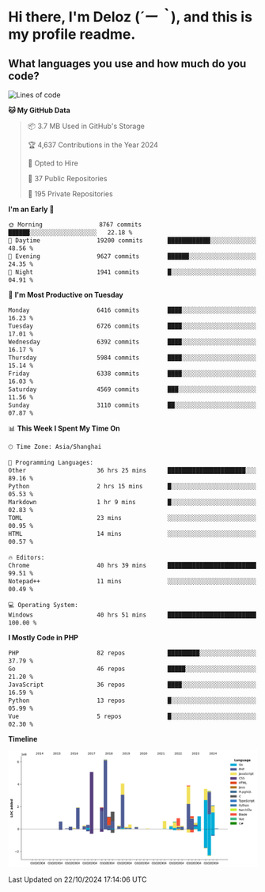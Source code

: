# **Hi there, I'm Deloz (*´ー｀*), and this is my profile readme.**

## **What languages you use and how much do you code?**

<!--START_SECTION:waka-->
![Lines of code](https://img.shields.io/badge/From%20Hello%20World%20I%27ve%20Written-42.9%20million%20lines%20of%20code-blue)

**🐱 My GitHub Data** 

> 📦 3.7 MB Used in GitHub's Storage 
 > 
> 🏆 4,637 Contributions in the Year 2024
 > 
> 💼 Opted to Hire
 > 
> 📜 37 Public Repositories 
 > 
> 🔑 195 Private Repositories 
 > 
**I'm an Early 🐤** 

```text
🌞 Morning                8767 commits        ██████░░░░░░░░░░░░░░░░░░░   22.18 % 
🌆 Daytime                19200 commits       ████████████░░░░░░░░░░░░░   48.56 % 
🌃 Evening                9627 commits        ██████░░░░░░░░░░░░░░░░░░░   24.35 % 
🌙 Night                  1941 commits        █░░░░░░░░░░░░░░░░░░░░░░░░   04.91 % 
```
📅 **I'm Most Productive on Tuesday** 

```text
Monday                   6416 commits        ████░░░░░░░░░░░░░░░░░░░░░   16.23 % 
Tuesday                  6726 commits        ████░░░░░░░░░░░░░░░░░░░░░   17.01 % 
Wednesday                6392 commits        ████░░░░░░░░░░░░░░░░░░░░░   16.17 % 
Thursday                 5984 commits        ████░░░░░░░░░░░░░░░░░░░░░   15.14 % 
Friday                   6338 commits        ████░░░░░░░░░░░░░░░░░░░░░   16.03 % 
Saturday                 4569 commits        ███░░░░░░░░░░░░░░░░░░░░░░   11.56 % 
Sunday                   3110 commits        ██░░░░░░░░░░░░░░░░░░░░░░░   07.87 % 
```


📊 **This Week I Spent My Time On** 

```text
🕑︎ Time Zone: Asia/Shanghai

💬 Programming Languages: 
Other                    36 hrs 25 mins      ██████████████████████░░░   89.16 % 
Python                   2 hrs 15 mins       █░░░░░░░░░░░░░░░░░░░░░░░░   05.53 % 
Markdown                 1 hr 9 mins         █░░░░░░░░░░░░░░░░░░░░░░░░   02.83 % 
TOML                     23 mins             ░░░░░░░░░░░░░░░░░░░░░░░░░   00.95 % 
HTML                     14 mins             ░░░░░░░░░░░░░░░░░░░░░░░░░   00.57 % 

🔥 Editors: 
Chrome                   40 hrs 39 mins      █████████████████████████   99.51 % 
Notepad++                11 mins             ░░░░░░░░░░░░░░░░░░░░░░░░░   00.49 % 

💻 Operating System: 
Windows                  40 hrs 51 mins      █████████████████████████   100.00 % 
```

**I Mostly Code in PHP** 

```text
PHP                      82 repos            █████████░░░░░░░░░░░░░░░░   37.79 % 
Go                       46 repos            █████░░░░░░░░░░░░░░░░░░░░   21.20 % 
JavaScript               36 repos            ████░░░░░░░░░░░░░░░░░░░░░   16.59 % 
Python                   13 repos            █░░░░░░░░░░░░░░░░░░░░░░░░   05.99 % 
Vue                      5 repos             █░░░░░░░░░░░░░░░░░░░░░░░░   02.30 % 
```



**Timeline**

![Lines of Code chart](https://raw.githubusercontent.com/deloz/deloz/main/assets/bar_graph.png)


 Last Updated on 22/10/2024 17:14:06 UTC
<!--END_SECTION:waka-->
